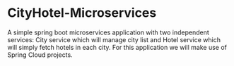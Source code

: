 # CityHotel-Microservices
A simple spring boot microservices application with two independent services: City service which will manage city list and Hotel service which will simply fetch hotels in each city. For this application we will make use of Spring Cloud projects.
